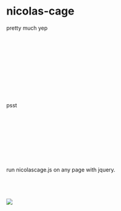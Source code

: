 nicolas-cage
============

pretty much yep
<br/><br/><br/><br/><br/><br/><br/><br/><br/><br/><br/><br/>psst<br/><br/><br/><br/><br/><br/><br/><br/><br/><br/>
run nicolascage.js on any page with jquery.
<br/><br/><br/><br/><br/>
<a href="#"><img src="http://www.dreadcentral.com/img/news/jun11/niccage.jpg"></img></a>
